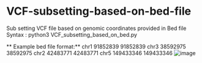 # VCF-subsetting-based-on-bed-file
Sub setting VCF file based on genomic coordinates provided in Bed file 
Syntax : python3 VCF_subsetting_based_on_bed.py <vcf file> <bed file>
  
**  Example bed file format:**
chr1	91852839	91852839
chr3	38592975	38592975
chr2	42483771	42483771
chr5	149433346	149433346
![image](https://user-images.githubusercontent.com/28775438/138876675-aa106bc9-d508-44e6-b0e6-0b0ab9792a1d.png)
